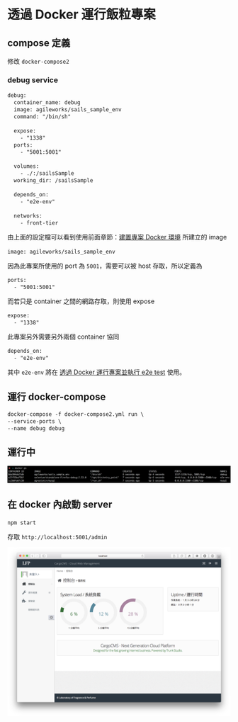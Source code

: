 # 透過 Docker 運行飯粒專案

## compose 定義

修改 `docker-compose2`

### debug service

```
debug:
  container_name: debug
  image: agileworks/sails_sample_env
  command: "/bin/sh"

  expose:
    - "1338"
  ports:
    - "5001:5001"

  volumes:
    - ./:/sailsSample
  working_dir: /sailsSample

  depends_on:
    - "e2e-env"

  networks:
    - front-tier
```

由上面的設定檔可以看到使用前面章節：[建置專案 Docker 環境](../build/README.md) 所建立的 image

`image: agileworks/sails_sample_env`

因為此專案所使用的 port 為 `5001`，需要可以被 host 存取，所以定義為

```
ports:
  - "5001:5001"
```

而若只是 container 之間的網路存取，則使用 expose


```
expose:
  - "1338"
```

此專案另外需要另外兩個 container 協同

```
depends_on:
  - "e2e-env"
```

其中 `e2e-env` 將在 [透過 Docker 運行專案並執行 e2e test](../docker-e2e/README.md) 使用。


## 運行 docker-compose

```
docker-compose -f docker-compose2.yml run \
--service-ports \
--name debug debug
```

## 運行中

![](assets/README-52263.png)

## 在 docker 內啟動 server

`npm start`

存取 `http://localhost:5001/admin`

![](assets/README-4fdce.png)
